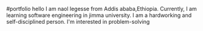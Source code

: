 
#portfolio
hello I am naol legesse from Addis ababa,Ethiopia. Currently, I am learning software engineering in jimma university. I am a hardworking and self-disciplined person. 
I'm interested in problem-solving